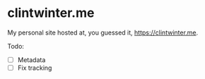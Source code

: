 # clintwinter.me

My personal site hosted at, you guessed it, https://clintwinter.me.

Todo:
- [ ] Metadata
- [ ] Fix tracking
